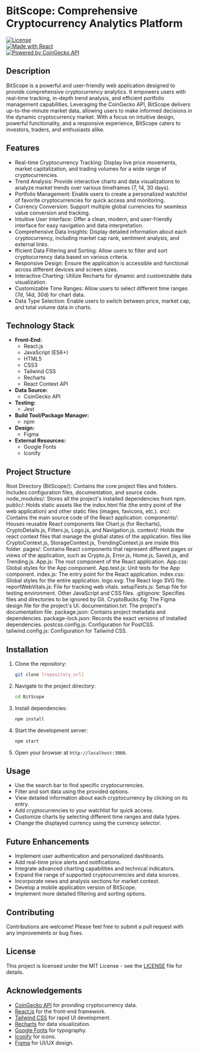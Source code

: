 # BitScope: Comprehensive Cryptocurrency Analytics Platform

[![License](https://img.shields.io/badge/License-MIT-blue.svg)](LICENSE)  
[![Made with React](https://img.shields.io/badge/Made%20with-React-61DAFB.svg)](https://reactjs.org/)  
[![Powered by CoinGecko API](https://img.shields.io/badge/Powered%20by-CoinGecko%20API-FF9900.svg)](https://www.coingecko.com/en/api)

## Description

BitScope is a powerful and user-friendly web application designed to provide comprehensive cryptocurrency analytics. It empowers users with real-time tracking, in-depth trend analysis, and efficient portfolio management capabilities. Leveraging the CoinGecko API, BitScope delivers up-to-the-minute market data, allowing users to make informed decisions in the dynamic cryptocurrency market. With a focus on intuitive design, powerful functionality, and a responsive experience, BitScope caters to investors, traders, and enthusiasts alike.

## Features

* Real-time Cryptocurrency Tracking: Display live price movements, market capitalization, and trading volumes for a wide range of cryptocurrencies.
* Trend Analysis: Provide interactive charts and data visualizations to analyze market trends over various timeframes (7, 14, 30 days).
* Portfolio Management: Enable users to create a personalized watchlist of favorite cryptocurrencies for quick access and monitoring.
* Currency Conversion: Support multiple global currencies for seamless value conversion and tracking.
* Intuitive User Interface: Offer a clean, modern, and user-friendly interface for easy navigation and data interpretation.
* Comprehensive Data Insights: Display detailed information about each cryptocurrency, including market cap rank, sentiment analysis, and external links.
* fficient Data Filtering and Sorting: Allow users to filter and sort cryptocurrency data based on various criteria.
* Responsive Design: Ensure the application is accessible and functional across different devices and screen sizes.
* Interactive Charting: Utilize Recharts for dynamic and customizable data visualization.
* Customizable Time Ranges: Allow users to select different time ranges (7d, 14d, 30d) for chart data.
* Data Type Selection: Enable users to switch between price, market cap, and total volume data in charts.

## Technology Stack

* **Front-End:**
    * React.js
    * JavaScript (ES6+)
    * HTML5
    * CSS3
    * Tailwind CSS
    * Recharts
    * React Context API
* **Data Source:**
    * CoinGecko API
* **Testing:**
    * Jest
* **Build Tool/Package Manager:**
    * npm
* **Design:**
    * Figma
* **External Resources:**
    * Google Fonts
    * Iconify

## Project Structure
Root Directory (BitScope/):
Contains the core project files and folders.
Includes configuration files, documentation, and source code.
node_modules/:
Stores all the project's installed dependencies from npm.
public/:
Holds static assets like the index.html file (the entry point of the web application) and other static files (images, favicons, etc.).
src/:
Contains the main source code of the React application.
components/:
Houses reusable React components like Chart.js (for Recharts), CryptoDetails.js, Filters.js, Logo.js, and Navigation.js.
context/:
Holds the react context files that manage the global states of the application. files like CryptoContext.js, StorageContext.js, TrendingContext.js are inside this folder.
pages/:
Contains React components that represent different pages or views of the application, such as Crypto.js, Error.js, Home.js, Saved.js, and Trending.js.
App.js: The root component of the React application.
App.css: Global styles for the App component.
App.test.js: Unit tests for the App component.
index.js: The entry point for the React application.
index.css: Global styles for the entire application.
logo.svg: The React logo SVG file.
reportWebVitals.js: File for tracking web vitals.
setupTests.js: Setup file for testing environment.
Other JavaScript and CSS files.
.gitignore: Specifies files and directories to be ignored by Git.
CryptoBucks.fig: The Figma design file for the project's UI.
documentation.txt: The project's documentation file.
package.json: Contains project metadata and dependencies.
package-lock.json: Records the exact versions of installed dependencies.
postcss.config.js: Configuration for PostCSS.
tailwind.config.js: Configuration for Tailwind CSS.

## Installation

1.  Clone the repository:

    ```bash
    git clone [repository_url]
    ```

2.  Navigate to the project directory:

    ```bash
    cd BitScope
    ```

3.  Install dependencies:

    ```bash
    npm install
    ```

4.  Start the development server:

    ```bash
    npm start
    ```

5.  Open your browser at `http://localhost:3000`.

## Usage

* Use the search bar to find specific cryptocurrencies.
* Filter and sort data using the provided options.
* View detailed information about each cryptocurrency by clicking on its entry.
* Add cryptocurrencies to your watchlist for quick access.
* Customize charts by selecting different time ranges and data types.
* Change the displayed currency using the currency selector.

## Future Enhancements

* Implement user authentication and personalized dashboards.
* Add real-time price alerts and notifications.
* Integrate advanced charting capabilities and technical indicators.
* Expand the range of supported cryptocurrencies and data sources.
* Incorporate news and analysis sections for market context.
* Develop a mobile application version of BitScope.
* Implement more detailed filtering and sorting options.

## Contributing

Contributions are welcome! Please feel free to submit a pull request with any improvements or bug fixes.

## License

This project is licensed under the MIT License - see the [LICENSE](LICENSE) file for details.

## Acknowledgements

* [CoinGecko API](https://www.coingecko.com/en/api) for providing cryptocurrency data.
* [React.js](https://reactjs.org/) for the front-end framework.
* [Tailwind CSS](https://tailwindcss.com/) for rapid UI development.
* [Recharts](https://recharts.org/en-US/) for data visualization.
* [Google Fonts](https://fonts.google.com/) for typography.
* [Iconify](https://iconify.design/) for icons.
* [Figma](https://www.figma.com/) for UI/UX design.
